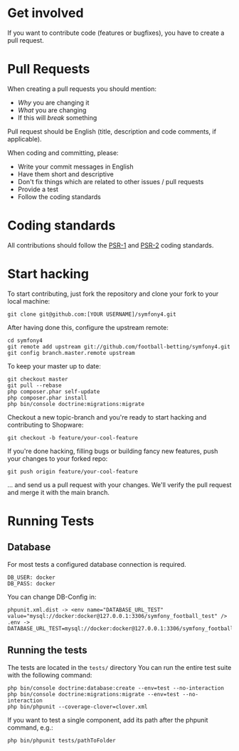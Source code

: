 # Get involved

If you want to contribute code (features or bugfixes), you have to create a pull request.


# Pull Requests

When creating a pull requests you should mention:

 * *Why* you are changing it
 * *What* you are changing
 * If this will *break* something

Pull request should be English (title, description and code comments, if applicable).

When coding and committing, please:

 * Write your commit messages in English
 * Have them short and descriptive
 * Don't fix things which are related to other issues / pull requests
 * Provide a test
 * Follow the coding standards


# Coding standards
All contributions should follow the [PSR-1](https://github.com/php-fig/fig-standards/blob/master/accepted/PSR-1-basic-coding-standard.md) and [PSR-2](https://github.com/php-fig/fig-standards/blob/master/accepted/PSR-2-coding-style-guide.md) coding
standards.


# Start hacking

To start contributing, just fork the repository and clone your fork to your local machine:

    git clone git@github.com:[YOUR USERNAME]/symfony4.git

After having done this, configure the upstream remote:

    cd symfony4
    git remote add upstream git://github.com/football-betting/symfony4.git
    git config branch.master.remote upstream

To keep your master up to date:

    git checkout master
    git pull --rebase
    php composer.phar self-update
    php composer.phar install
    php bin/console doctrine:migrations:migrate

Checkout a new topic-branch and you're ready to start hacking and contributing to Shopware:

    git checkout -b feature/your-cool-feature

If you're done hacking, filling bugs or building fancy new features, push your changes to your forked repo:

    git push origin feature/your-cool-feature


... and send us a pull request with your changes. We'll verify the pull request and merge it with the main branch.

# Running Tests

## Database
For most tests a configured database connection is required.
    
    DB_USER: docker
    DB_PASS: docker
    
You can change DB-Config in: 
    
    phpunit.xml.dist -> <env name="DATABASE_URL_TEST" value="mysql://docker:docker@127.0.0.1:3306/symfony_football_test" />
    .env -> DATABASE_URL_TEST=mysql://docker:docker@127.0.0.1:3306/symfony_football_test

## Running the tests
The tests are located in the `tests/` directory
You can run the entire test suite with the following command:

    php bin/console doctrine:database:create --env=test --no-interaction
    php bin/console doctrine:migrations:migrate --env=test --no-interaction
    php bin/phpunit --coverage-clover=clover.xml

If you want to test a single component, add its path after the phpunit command, e.g.:

    php bin/phpunit tests/pathToFolder
